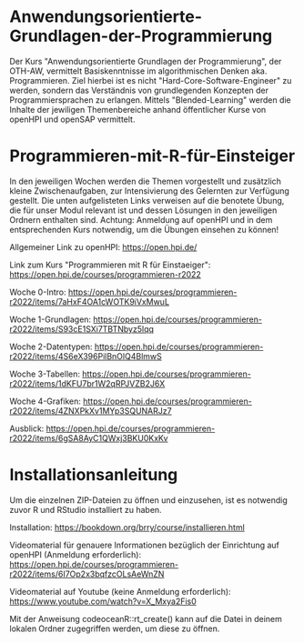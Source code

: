 # Anwendungsorientierte-Grundlagen-der-Programmierung

Der Kurs "Anwendungsorientierte Grundlagen der Programmierung", der OTH-AW, vermittelt Basiskenntnisse im algorithmischen Denken aka. Programmieren.
Ziel hierbei ist es nicht "Hard-Core-Software-Engineer" zu werden, sondern das Verständnis von grundlegenden Konzepten der Programmiersprachen zu erlangen.
Mittels "Blended-Learning" werden die Inhalte der jewiligen Themenbereiche anhand öffentlicher Kurse von openHPI und openSAP vermittelt.

# Programmieren-mit-R-für-Einsteiger

In den jeweiligen Wochen werden die Themen vorgestellt und zusätzlich kleine Zwischenaufgaben, zur Intensivierung des Gelernten zur Verfügung gestellt.
Die unten aufgelisteten Links verweisen auf die benotete Übung, die für unser Modul relevant ist und dessen Lösungen in den jeweiligen Ordnern enthalten sind.
Achtung: Anmeldung auf openHPI und in dem entsprechenden Kurs notwendig, um die Übungen einsehen zu können!

Allgemeiner Link zu openHPI: https://open.hpi.de/

Link zum Kurs "Programmieren mit R für Einstaeiger": https://open.hpi.de/courses/programmieren-r2022

Woche 0-Intro: https://open.hpi.de/courses/programmieren-r2022/items/7aHxF4OA1cWOTK9iVxMwuL

Woche 1-Grundlagen: https://open.hpi.de/courses/programmieren-r2022/items/S93cE1SXi7TBTNbyz5lqq

Woche 2-Datentypen: https://open.hpi.de/courses/programmieren-r2022/items/4S6eX396PilBnOlQ4BlmwS

Woche 3-Tabellen: https://open.hpi.de/courses/programmieren-r2022/items/1dKFU7br1W2qRPJVZB2J6X

Woche 4-Grafiken: https://open.hpi.de/courses/programmieren-r2022/items/4ZNXPkXv1MYp3SQUNARJz7

Ausblick: https://open.hpi.de/courses/programmieren-r2022/items/6gSA8AyC1QWxj3BKU0KxKv

# Installationsanleitung

Um die einzelnen ZIP-Dateien zu öffnen und einzusehen, ist es notwendig zuvor R und RStudio installiert zu haben.

Installation: 
https://bookdown.org/brry/course/installieren.html

Videomaterial für genauere Informationen bezüglich der Einrichtung auf openHPI (Anmeldung erforderlich): 
https://open.hpi.de/courses/programmieren-r2022/items/6I7Op2x3bqfzcOLsAeWnZN

Videomaterial auf Youtube (keine Anmeldung erforderlich): 
https://www.youtube.com/watch?v=X_Mxya2Fis0

Mit der Anweisung codeoceanR::rt_create() kann auf die Datei in deinem lokalen Ordner zugegriffen werden, um diese zu öffnen.
